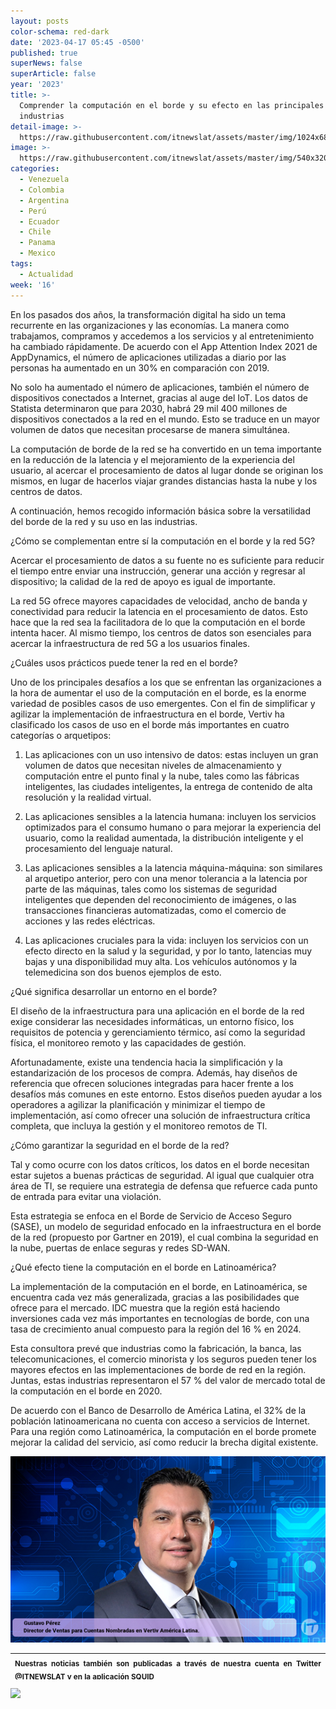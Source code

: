 ```yaml
---
layout: posts
color-schema: red-dark
date: '2023-04-17 05:45 -0500'
published: true
superNews: false
superArticle: false
year: '2023'
title: >-
  Comprender la computación en el borde y su efecto en las principales
  industrias
detail-image: >-
  https://raw.githubusercontent.com/itnewslat/assets/master/img/1024x680/Gustavo-Perez-g.jpg
image: >-
  https://raw.githubusercontent.com/itnewslat/assets/master/img/540x320/Gustavo-Perez-p.jpg
categories:
  - Venezuela
  - Colombia
  - Argentina
  - Perú
  - Ecuador
  - Chile
  - Panama
  - Mexico
tags:
  - Actualidad
week: '16'
---
```

En los pasados dos años, la transformación digital ha sido un tema recurrente en las organizaciones y las economías. La manera como trabajamos, compramos y accedemos a los servicios y al entretenimiento ha cambiado rápidamente. De acuerdo con el App Attention Index 2021 de AppDynamics, el número de aplicaciones utilizadas a diario por las personas ha aumentado en un 30% en comparación con 2019.

No solo ha aumentado el número de aplicaciones, también el número de dispositivos conectados a Internet, gracias al auge del IoT. Los datos de Statista determinaron que para 2030, habrá 29 mil 400 millones de dispositivos conectados a la red en el mundo. Esto se traduce en un mayor volumen de datos que necesitan procesarse de manera simultánea.

La computación de borde de la red se ha convertido en un tema importante en la reducción de la latencia y el mejoramiento de la experiencia del usuario, al acercar el procesamiento de datos al lugar donde se originan los mismos, en lugar de hacerlos viajar grandes distancias hasta la nube y los centros de datos.

A continuación, hemos recogido información básica sobre la versatilidad del borde de la red y su uso en las industrias.

¿Cómo se complementan entre sí la computación en el borde y la red 5G?

Acercar el procesamiento de datos a su fuente no es suficiente para reducir el tiempo entre enviar una instrucción, generar una acción y regresar al dispositivo; la calidad de la red de apoyo es igual de importante. 

La red 5G ofrece mayores capacidades de velocidad, ancho de banda y conectividad para reducir la latencia en el procesamiento de datos. Esto hace que la red sea la facilitadora de lo que la computación en el borde intenta hacer. Al mismo tiempo, los centros de datos son esenciales para acercar la infraestructura de red 5G a los usuarios finales.

¿Cuáles usos prácticos puede tener la red en el borde?

Uno de los principales desafíos a los que se enfrentan las organizaciones a la hora de aumentar el uso de la computación en el borde, es la enorme variedad de posibles casos de uso emergentes. Con el fin de simplificar y agilizar la implementación de infraestructura en el borde, Vertiv ha clasificado los casos de uso en el borde más importantes en cuatro categorías o arquetipos:

1. Las aplicaciones con un uso intensivo de datos: estas incluyen un gran volumen de datos que necesitan niveles de almacenamiento y computación entre el punto final y la nube, tales como las fábricas inteligentes, las ciudades inteligentes, la entrega de contenido de alta resolución y la realidad virtual.

2. Las aplicaciones sensibles a la latencia humana: incluyen los servicios optimizados para el consumo humano o para mejorar la experiencia del usuario, como la realidad aumentada, la distribución inteligente y el procesamiento del lenguaje natural.

3. Las aplicaciones sensibles a la latencia máquina-máquina: son similares al arquetipo anterior, pero con una menor tolerancia a la latencia por parte de las máquinas, tales como los sistemas de seguridad inteligentes que dependen del reconocimiento de imágenes, o las transacciones financieras automatizadas, como el comercio de acciones y las redes eléctricas. 

4. Las aplicaciones cruciales para la vida: incluyen los servicios con un efecto directo en la salud y la seguridad, y por lo tanto, latencias muy bajas y una disponibilidad muy alta. Los vehículos autónomos y la telemedicina son dos buenos ejemplos de esto.

¿Qué significa desarrollar un entorno en el borde?

El diseño de la infraestructura para una aplicación en el borde de la red exige considerar las necesidades informáticas, un entorno físico, los requisitos de potencia y gerenciamiento térmico, así como la seguridad física, el monitoreo remoto y las capacidades de gestión.

Afortunadamente, existe una tendencia hacia la simplificación y la estandarización de los procesos de compra. Además, hay diseños de referencia que ofrecen soluciones integradas para hacer frente a los desafíos más comunes en este entorno. Estos diseños pueden ayudar a los operadores a agilizar la planificación y minimizar el tiempo de implementación, así como ofrecer una solución de infraestructura crítica completa, que incluya la gestión y el monitoreo remotos de TI.

¿Cómo garantizar la seguridad en el borde de la red?

Tal y como ocurre con los datos críticos, los datos en el borde necesitan estar sujetos a buenas prácticas de seguridad. Al igual que cualquier otra área de TI, se requiere una estrategia de defensa que refuerce cada punto de entrada para evitar una violación.

Esta estrategia se enfoca en el Borde de Servicio de Acceso Seguro (SASE), un modelo de seguridad enfocado en la infraestructura en el borde de la red (propuesto por Gartner en 2019), el cual combina la seguridad en la nube, puertas de enlace seguras y redes SD-WAN.

¿Qué efecto tiene la computación en el borde en Latinoamérica?

La implementación de la computación en el borde, en Latinoamérica, se encuentra cada vez más generalizada, gracias a las posibilidades que ofrece para el mercado. IDC muestra que la región está haciendo inversiones cada vez más importantes en tecnologías de borde, con una tasa de crecimiento anual compuesto para la región del 16 % en 2024.

Esta consultora prevé que industrias como la fabricación, la banca, las telecomunicaciones, el comercio minorista y los seguros pueden tener los mayores efectos en las implementaciones de borde de red en la región. Juntas, estas industrias representaron el 57 % del valor de mercado total de la computación en el borde en 2020.

De acuerdo con el Banco de Desarrollo de América Latina, el 32% de la población latinoamericana no cuenta con acceso a servicios de Internet. Para una región como Latinoamérica, la computación en el borde promete mejorar la calidad del servicio, así como reducir la brecha digital existente.

![](https://raw.githubusercontent.com/itnewslat/assets/master/img/540x320/Gustavo-Perez-p.jpg)

<table style="height: 42px;" width="569">
<tbody>
<tr>
<td style="text-align: justify;"><sub><strong>Nuestras noticias también son publicadas a través de nuestra cuenta en Twitter <a href="https://twitter.com/itnewslat?lang=es">@ITNEWSLAT</a> y en la aplicación <a href="https://squidapp.co/en/">SQUID</a></strong></sub></td>
</tr>
</tbody>
</table>
<img src="https://tracker.metricool.com/c3po.jpg?hash=56f88a41e39ab42c063cc51676587a04"/>
